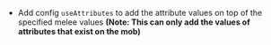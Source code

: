 * Add config `useAttributes` to add the attribute values on top of the specified melee values **(Note: This can only add the values of attributes that exist on the mob)**